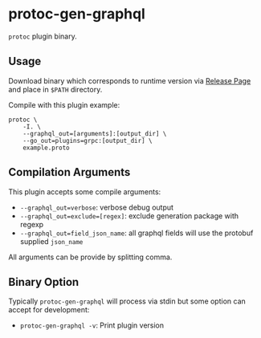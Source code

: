 # protoc-gen-graphql

`protoc` plugin binary.

## Usage

Download binary which corresponds to runtime version via [Release Page](https://github.com/alehechka/grpc-graphql-gateway/releases) and place in `$PATH` directory.

Compile with this plugin example:

```shell
protoc \
    -I. \
    --graphql_out=[arguments]:[output_dir] \
    --go_out=plugins=grpc:[output_dir] \
    example.proto
```

## Compilation Arguments

This plugin accepts some compile arguments:

- `--graphql_out=verbose`: verbose debug output
- `--graphql_out=exclude=[regex]`: exclude generation package with regexp
- `--graphql_out=field_json_name`: all graphql fields will use the protobuf supplied `json_name`

All arguments can be provide by splitting comma.

## Binary Option

Typically `protoc-gen-graphql` will process via stdin but some option can accept for development:

- `protoc-gen-graphql -v`: Print plugin version
